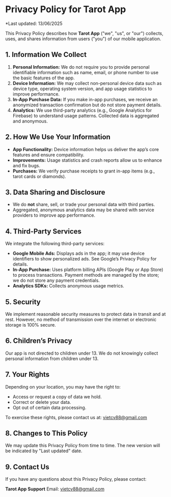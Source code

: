 # Privacy Policy for Tarot App

*Last updated: 13/06/2025

This Privacy Policy describes how **Tarot App** ("we", "us", or "our") collects, uses, and shares information from users ("you") of our mobile application.

## 1. Information We Collect

1. **Personal Information:** We do not require you to provide personal identifiable information such as name, email, or phone number to use the basic features of the app.
2. **Device Information:** We may collect non-personal device data such as device type, operating system version, and app usage statistics to improve performance.
3. **In-App Purchase Data:** If you make in-app purchases, we receive an anonymized transaction confirmation but do not store payment details.
4. **Analytics:** We use third-party analytics (e.g., Google Analytics for Firebase) to understand usage patterns. Collected data is aggregated and anonymous.

## 2. How We Use Your Information

* **App Functionality:** Device information helps us deliver the app’s core features and ensure compatibility.
* **Improvements:** Usage statistics and crash reports allow us to enhance and fix bugs.
* **Purchases:** We verify purchase receipts to grant in-app items (e.g., tarot cards or diamonds).

## 3. Data Sharing and Disclosure

* We do **not** share, sell, or trade your personal data with third parties.
* Aggregated, anonymous analytics data may be shared with service providers to improve app performance.

## 4. Third-Party Services

We integrate the following third-party services:

* **Google Mobile Ads:** Displays ads in the app; it may use device identifiers to show personalized ads. See Google’s Privacy Policy for details.
* **In-App Purchase:** Uses platform billing APIs (Google Play or App Store) to process transactions. Payment methods are managed by the store; we do not store any payment credentials.
* **Analytics SDKs:** Collects anonymous usage metrics.

## 5. Security

We implement reasonable security measures to protect data in transit and at rest. However, no method of transmission over the internet or electronic storage is 100% secure.

## 6. Children’s Privacy

Our app is not directed to children under 13. We do not knowingly collect personal information from children under 13.

## 7. Your Rights

Depending on your location, you may have the right to:

* Access or request a copy of data we hold.
* Correct or delete your data.
* Opt out of certain data processing.

To exercise these rights, please contact us at: [vietcv88@gmail.com](mailto:vietcv88@gmail.com)

## 8. Changes to This Policy

We may update this Privacy Policy from time to time. The new version will be indicated by "Last updated" date.

## 9. Contact Us

If you have any questions about this Privacy Policy, please contact:

**Tarot App Support**
Email: [vietcv88@gmail.com](mailto:vietcv88@gmail.com)
